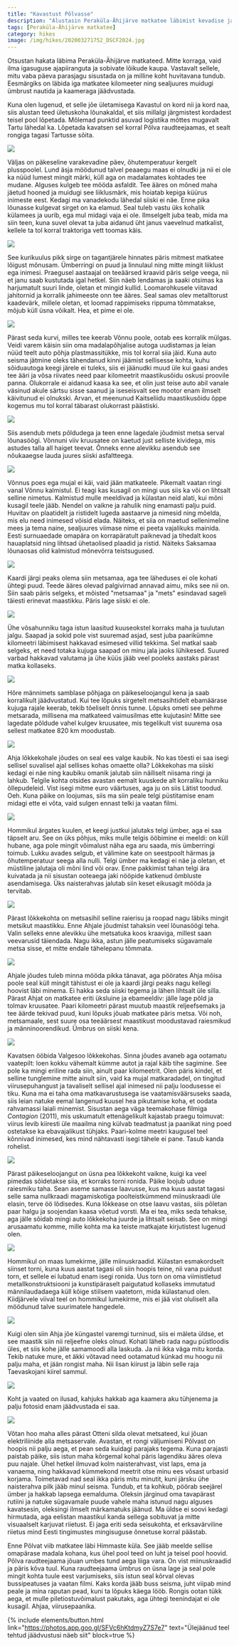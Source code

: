 ```yaml
---
title: "Kavastust Põlvasse"
description: "Alustasin Peraküla-Ähijärve matkatee läbimist kevadise jalutuskäiguga."
tags: [Peraküla-Ähijärve matkatee]
category: hikes
image: /img/hikes/202003271752_DSCF2024.jpg
---
```


Otsustan hakata läbima Peraküla-Ähijärve matkateed. Mitte korraga, vaid ilma igasuguse ajapiiranguta ja sobivate lõikude kaupa. Vastavalt sellele, mitu vaba päeva parasjagu sisustada on ja milline koht huvitavana tundub. Eesmärgiks on läbida iga matkatee kilomeeter ning sealjuures muidugi ümbrust nautida ja kaameraga jäädvustada. 

Kuna olen lugenud, et selle jõe ületamisega Kavastul on kord nii ja kord naa, siis alustan teed ületuskoha lõunakaldal, et siis millalgi järgmistest kordadest teisel pool lõpetada. Mõlemad punktid asuvad logistika mõttes mugavalt Tartu lähedal ka. Lõpetada kavatsen sel korral Põlva raudteejaamas, et sealt rongiga tagasi Tartusse sõita.

<a href="img/hikes/kavastu-polva.jpg" target="_blank"><img src="img/hikes/kavastu-polva.jpg"/></a>

Väljas on päkeseline varakevadine päev, õhutemperatuur kergelt plusspoolel. Lund äsja möödunud talvel peaaegu maas ei olnudki ja nii ei ole ka nüüd lumest mingit märki, küll aga on madalamates kohtades tee mudane. Alguses kulgeb tee mööda asfaldit. Tee ääres on mõned maha jäetud hooned ja muidugi see liiklusmärk, mis hoiatab kepiga küürus inimeste eest. Kedagi ma vanadekodu lähedal siiski ei näe. Enne pika lõunasse kulgevat sirget on ka elamud. Seal tuleb vastu üks kohalik külamees ja uurib, ega mul midagi vaja ei ole. Ilmselgelt juba teab, mida ma siin teen, kuna suvel olevat ta juba aidanud üht janus vaevelnud matkalist, kellele ta tol korral traktoriga vett toomas käis. 

![](img/hikes/202003271041_DSCF1943.jpg)

See kurikuulus pikk sirge on tagantjärele hinnates päris mitmest matkatee lõigust mõnusam. Ümberringi on puud ja linnulaul ning mitte mingit liiklust ega inimesi. Praegusel aastaajal on teeäärsed kraavid päris selge veega, nii et janu saab kustutada igal hetkel. Siin näeb lendamas ja saaki otsimas ka harjumatult suuri linde, oletan et mingid kullid. Loomarohkusele viitavad jahitornid ja korralik jahimeeste onn tee ääres. Seal samas olev metalltorust kaadevärk, millele oletan, et loomad rappimiseks rippuma tõmmatakse, mõjub küll üsna võikalt. Hea, et pime ei ole.

![](img/hikes/202003271144_DSCF1956.jpg)

Pärast seda kurvi, milles tee keerab Võnnu poole, ootab ees korralik mülgas. Veidi varem käisin siin oma madalapõhjalise autoga uudistamas ja leian nüüd teelt auto põhja plastmassitükke, mis tol korral siia jäid. Kuna auto seisma jätmine oleks tähendanud kinni jäämist sellisesse kohta, kuhu sõiduautoga keegi järele ei tuleks, siis ei jäänudki muud üle kui gaasi andes tee ääri ja võsa riivates need paar kilomeetrit maastikusõidu oskusi proovile panna. Olukorrale ei aidanud kaasa ka see, et olin just teise auto abil vanale väsinud akule särtsu sisse saanud ja iseseisvalt see mootor enam ilmselt käivitunud ei olnukski. Arvan, et meenunud Kaitseliidu maastikusõidu õppe kogemus mu tol korral täbarast olukorrast päästiski.

![](img/hikes/202003271312_DSCF1968.jpg)

Siis asendub mets põldudega ja teen enne lagedale jõudmist metsa serval lõunasöögi. Võnnuni viiv kruusatee on kaetud just selliste kividega, mis astudes talla all haiget teevat. Õnneks enne alevikku asendub see nõukaaegse lauda juures siiski asfaltteega. 

![](img/hikes/202003271547_DSCF1983.jpg)

Võnnus poes ega mujal ei käi, vaid jään matkateele. Pikemalt vaatan ringi vanal Võnnu kalmistul. Ei teagi kas kusagil on mingi uus siis ka või on lihtsalt selline nimetus. Kalmistud mulle meeldivad ja külastan neid alati, kui mõni kusagil teele jääb. Nendel on vaikne ja rahulik ning enamasti palju puid. Huvitav on plaatidelt ja ristidelt lugeda aastaarve ja nimesid ning mõelda, mis elu need inimesed võisid elada. Näiteks, et siia on maetud sellenimeline mees ja tema naine, sealjuures viimase nime ei peeta vajalikuks mainida. Eesti surnuaedade omapära on korrapäratult paiknevad ja tihedalt koos hauaplatsid ning lihtsad ühetaolised plaadid ja ristid. Näiteks Saksamaa lõunaosas olid kalmistud mõnevõrra teistsugused. 

![](img/hikes/202003271623_DSCF1994.jpg)

Kaardi järgi peaks olema siin metsamaa, aga tee läheduses ei ole kohati ühtegi puud. Teede ääres olevad palgivirnad annavad aimu, miks see nii on. Siin saab päris selgeks, et mõisted "metsamaa" ja "mets" esindavad sageli täiesti erinevat maastikku. Päris lage siiski ei ole. 

![](img/hikes/202003271754_DSCF2026.jpg)

Ühe võsahunniku taga istun laasitud kuuseokstel korraks maha ja tuulutan jalgu. Saapad ja sokid pole vist suuremad asjad, sest juba paarikümne kilomeetri läbimisest hakkavad esimesed villid tekkima. Sel matkal saab selgeks, et need totaka kujuga saapad on minu jala jaoks lühikesed. Suured varbad hakkavad valutama ja ühe küüs jääb veel pooleks aastaks pärast matka kollaseks.

![](img/hikes/202003271721_DSCF2015.jpg)

Hõre männimets samblase põhjaga on päikeseloojangul kena ja saab korralikult jäädvustatud. Kui tee lõpuks sirgetelt metsasihtidelt ebamäärase kujuga rajale keerab, tekib tõeliselt õnnis tunne. Lõpuks ometi see pehme metsarada, millisena ma matkateed vaimusilmas ette kujutasin! Mitte see lagedate põldude vahel kulgev kruusatee, mis tegelikult vist suurema osa sellest matkatee 820 km moodustab. 

![](img/hikes/202003271811_DSCF2035.jpg)

Ahja lõkkekohale jõudes on seal ees valge kaubik. No kas tõesti ei saa isegi sellisel suvalisel ajal sellises kohas omaette olla? Lõkkekohas ma siiski kedagi ei näe ning kaubiku omanik jalutab siin näiliselt niisama ringi ja lahkub. Telgile kohta otsides avastan eemalt kuuskede alt korraliku hunniku õllepudeleid. Vist isegi mitme euro väärtuses, aga ju on siis Lätist toodud. Oeh. Kuna päike on loojumas, siis ma siin peale telgi püstitamise enam  midagi ette ei võta, vaid sulgen ennast telki ja vaatan filmi. 

![](img/hikes/202003271909_DSCF2047.jpg)

Hommikul ärgates kuulen, et keegi justkui jalutaks telgi ümber, aga ei saa täpselt aru. See on üks põhjus, miks mulle telgis ööbimine ei meeldi: on küll hubane, aga pole mingit võimalust näha ega aru saada, mis ümberringi toimub. Lukku avades selgub, et välimine kate on seestpoolt härmas ja õhutemperatuur seega alla nulli. Telgi ümber ma kedagi ei näe ja oletan, et müstiline jalutaja oli mõni lind või orav. Enne pakkimist tahan telgi ära kuivatada ja nii sisustan ooteaega jaki nööpide katkenud õmbluste asendamisega. Üks naisterahvas jalutab siin keset eikusagit mööda ja tervitab. 

![](img/hikes/202003281046_DSCF2056.jpg)

Pärast lõkkekohta on metsasihil selline raierisu ja roopad nagu läbiks mingit metsikut maastikku. Enne Ahjale jõudmist tahaksin veel lõunasöögi teha. Valin selleks enne alevikku ühe metsatuka koos kraaviga, millest saan veevarusid täiendada. Nagu ikka, astun jälle peatumiseks sügavamale metsa sisse, et mitte endale tähelepanu tõmmata.

![](img/hikes/202003281312_DSCF2062.jpg)

Ahjale jõudes tuleb minna mööda pikka tänavat, aga pöörates Ahja mõisa poole seal küll mingit tähistust ei ole ja kaardi järgi peaks nagu kellegi hoovist läbi minema. Ei hakka seda siiski tegema ja lähen lihtsalt üle silla. Pärast Ahjat on matkatee eriti üksluine ja ebameeldiv: jälle lage põld ja tolmav kruusatee. Paari kilomeetri pärast  muutub maastik reljeefsemaks ja tee äärde tekivad puud, kuni lõpuks jõuab matkatee päris metsa. Või noh, metsamaale, sest suure osa teeäärsest maastikust moodustavad raiesmikud ja männinoorendikud. Ümbrus on siiski kena. 

![](img/hikes/202003281555_DSCF2071.jpg)

Kavatsen ööbida Valgesoo lõkkekohas. Sinna jõudes avaneb aga ootamatu vaatepilt: loen kokku vähemalt kümme autot ja rajal käib tihe sagimine. See pole ka mingi eriline rada siin, ainult paar kilomeetrit. Olen päris kindel, et selline tunglemine mitte ainult siin, vaid ka mujal matkaradadel, on tingitud viirusepuhangust ja tavaliselt sellisel ajal inimesed nii palju loodusesse ei tiku. Kuna ma ei taha oma matkavarustusega ise vaatamisväärsuseks saada, siis leian natuke eemal langenud kuusel hea pikutamise koha, et oodata rahvamassi laiali minemist. Sisustan aega väga teemakohase filmiga *Contagion* (2011), mis uskumatult ettenägelikult kajastab praegu toimuvat: viirus levib kiiresti üle maailma ning külvab teadmatust ja paanikat ning poed ostetakse ka ebavajalikust tühjaks. Paari-kolme meetri kaugusel teel kõnnivad inimesed, kes mind nähtavasti isegi tähele ei pane. Tasub kanda rohelist. 

![](img/hikes/202003281935_DSCF2092.jpg)

Pärast päikeseloojangut on üsna pea lõkkekoht vaikne, kuigi ka veel pimedas sõidetakse siia, et korraks torni ronida. Päike loojub uduse raiesmiku taha. Sean aseme samasse laavusse, kus ma kuus aastat tagasi selle sama nullkraadi magamiskotiga poolteistkümmend miinuskraadi üle elasin, terve öö lõdisedes. Kuna lõkkease on otse laavu vastas, siis põletan paar halgu ja soojendan kaasa võetud vorsti. Ma ei tea, miks seda tehakse, aga jälle sõidab mingi auto lõkkekoha juurde ja lihtsalt seisab. See on mingi arusaamatu komme, mille kohta ma ka teiste matkajate kirjutistest lugenud olen.

![](img/hikes/202003282036_DSCF2097.jpg)

Hommikul on maas lumekirme, jälle miinuskraadid. Külastan esmakordselt siinset torni, kuna kuus aastat tagasi oli siin hoopis teine, nii vana puidust torn, et sellele ei lubatud enam isegi ronida. Uus torn on oma viimistletud metallkonstruktsiooni ja kunstipäraselt paigutatud kollaseks immutatud männilaudadaega küll kõige stiilsem vaatetorn, mida külastanud olen. Kiidjärvele viival teel on hommikul lumekirme, mis ei jää vist oluliselt alla möödunud talve suurimatele hangedele. 

![](img/hikes/202003290938_DSCF2109.jpg)

Kuigi olen siin Ahja jõe küngastel varemgi turninud, siis ei mäleta üldse, et see maastik siin nii reljeefne oleks olnud. Kohati läheb rada nagu püstloodis üles, et siis kohe jälle samamoodi alla laskuda. Ja nii ikka väga mitu korda. Tekib natuke mure, et äkki võtavad need ootamatud künkad mu hoogu nii palju maha, et jään rongist maha. Nii lisan kiirust ja läbin selle raja Taevaskojani kiirel sammul.

![](img/hikes/202003291034_DSCF2118.jpg)

Koht ja vaated on ilusad, kahjuks hakkab aga kaamera aku tühjenema ja palju fotosid enam jäädvustada ei saa.

![](img/hikes/202003291130_DSCF2131.jpg)

Võtan hoo maha alles pärast Otteni silda olevat metsateed, kui jõuan elektriliinide alla metsaservale. Avastan, et rongi väljumiseni Põlvast  on hoopis nii palju aega, et pean seda kuidagi parajaks tegema. Kuna parajasti paistab päike, siis istun maha kõrgemal kohal päris lagendiku ääres oleva puu najale. Ühel hetkel ilmuvad kolm naisterahvast, vist laps, ema ja vanaema, ning hakkavad kümmekond meetrit otse minu ees võsast urbasid korjama. Toimetavad nad seal ikka päris mitu minutit, kuni järsku ühe naisterahva pilk jääb minul seisma. Tundub, et ta kohkub, pöörab seejärel ümber ja hakkab lapsega eemalduma. Oleksin järginud oma tavapärast rutiini ja natuke sügavamale puude vahele maha istunud nagu alguses kavatsesin, oleksingi ilmselt märkamatuks jäänud. Ma üldse ei soovi kedagi hirmutada, aga eelistan maastikul kanda sellega sobituvat ja mitte visuaalselt karjuvat riietust. Ei jaga eriti seda seisukohta, et erksavärviline riietus mind Eesti tingimustes mingisuguse õnnetuse korral päästab.

Enne Põlvat viib matkatee läbi Himmaste küla. See jääb meelde sellise omapärase madala kohana, kus ühel pool teed on luht ja teisel pool hoovid. Põlva raudteejaama jõuan umbes tund aega liiga vara. On vist miinuskraadid ja päris kõva tuul. Kuna raudteejaama ümbrus on üsna lage ja seal pole mingit kohta tuule eest varjumiseks, siis istun seal kõrval olevas bussipeatuses ja vaatan filmi. Kaks korda jääb buss seisma, juht viipab mind peale ja mina raputan pead, kuni ta lõpuks käega lööb. Rongis ootan tükk aega, et mulle piletiostuvõimalust pakutaks, aga ühtegi teenindajat ei ole kusagil. Ahjaa, viirusepaanika.

{% include elements/button.html link="https://photos.app.goo.gl/SFVc6hKtdmyZ7S7e7" text="Ülejäänud teel tehtud jäädvustusi näeb siit" block=true %}
